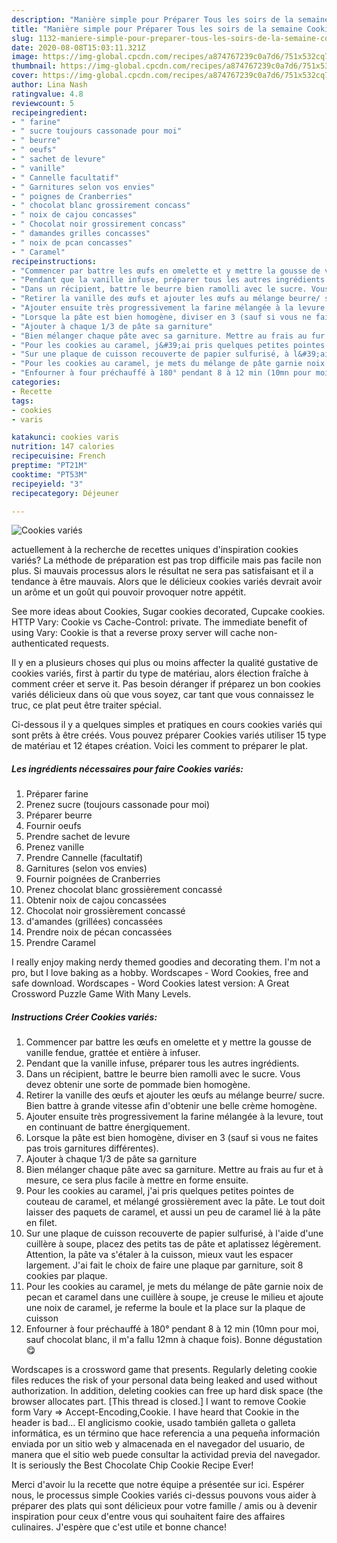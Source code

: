 ```yaml
---
description: "Manière simple pour Préparer Tous les soirs de la semaine Cookies variés"
title: "Manière simple pour Préparer Tous les soirs de la semaine Cookies variés"
slug: 1132-maniere-simple-pour-preparer-tous-les-soirs-de-la-semaine-cookies-varies
date: 2020-08-08T15:03:11.321Z
image: https://img-global.cpcdn.com/recipes/a874767239c0a7d6/751x532cq70/cookies-varies-photo-principale-de-la-recette.jpg
thumbnail: https://img-global.cpcdn.com/recipes/a874767239c0a7d6/751x532cq70/cookies-varies-photo-principale-de-la-recette.jpg
cover: https://img-global.cpcdn.com/recipes/a874767239c0a7d6/751x532cq70/cookies-varies-photo-principale-de-la-recette.jpg
author: Lina Nash
ratingvalue: 4.8
reviewcount: 5
recipeingredient:
- " farine"
- " sucre toujours cassonade pour moi"
- " beurre"
- " oeufs"
- " sachet de levure"
- " vanille"
- " Cannelle facultatif"
- " Garnitures selon vos envies"
- " poignes de Cranberries"
- " chocolat blanc grossirement concass"
- " noix de cajou concasses"
- " Chocolat noir grossirement concass"
- " damandes grilles concasses"
- " noix de pcan concasses"
- " Caramel"
recipeinstructions:
- "Commencer par battre les œufs en omelette et y mettre la gousse de vanille fendue, grattée et entière à infuser."
- "Pendant que la vanille infuse, préparer tous les autres ingrédients."
- "Dans un récipient, battre le beurre bien ramolli avec le sucre. Vous devez obtenir une sorte de pommade bien homogène."
- "Retirer la vanille des œufs et ajouter les œufs au mélange beurre/ sucre. Bien battre à grande vitesse afin d&#39;obtenir une belle crème homogène."
- "Ajouter ensuite très progressivement la farine mélangée à la levure, tout en continuant de battre énergiquement."
- "Lorsque la pâte est bien homogène, diviser en 3 (sauf si vous ne faites pas trois garnitures différentes)."
- "Ajouter à chaque 1/3 de pâte sa garniture"
- "Bien mélanger chaque pâte avec sa garniture. Mettre au frais au fur et à mesure, ce sera plus facile à mettre en forme ensuite."
- "Pour les cookies au caramel, j&#39;ai pris quelques petites pointes de couteau de caramel, et mélangé grossièrement avec la pâte. Le tout doit laisser des paquets de caramel, et aussi un peu de caramel lié à la pâte en filet."
- "Sur une plaque de cuisson recouverte de papier sulfurisé, à l&#39;aide d&#39;une cuillère à soupe, placez des petits tas de pâte et aplatissez légèrement. Attention, la pâte va s&#39;étaler à la cuisson, mieux vaut les espacer largement. J&#39;ai fait le choix de faire une plaque par garniture, soit 8 cookies par plaque."
- "Pour les cookies au caramel, je mets du mélange de pâte garnie noix de pecan et caramel dans une cuillère à soupe, je creuse le milieu et ajoute une noix de caramel, je referme la boule et la place sur la plaque de cuisson"
- "Enfourner à four préchauffé à 180° pendant 8 à 12 min (10mn pour moi, sauf chocolat blanc, il m&#39;a fallu 12mn à chaque fois). Bonne dégustation 😋"
categories:
- Recette
tags:
- cookies
- varis

katakunci: cookies varis 
nutrition: 147 calories
recipecuisine: French
preptime: "PT21M"
cooktime: "PT53M"
recipeyield: "3"
recipecategory: Déjeuner

---
```



![Cookies variés](https://img-global.cpcdn.com/recipes/a874767239c0a7d6/751x532cq70/cookies-varies-photo-principale-de-la-recette.jpg)

actuellement à la recherche de recettes uniques d'inspiration cookies variés? La méthode de préparation est pas trop difficile mais pas facile non plus. Si mauvais processus alors le résultat ne sera pas satisfaisant et il a tendance à être mauvais. Alors que le délicieux cookies variés devrait avoir un arôme et un goût qui pouvoir provoquer notre appétit.

See more ideas about Cookies, Sugar cookies decorated, Cupcake cookies. HTTP Vary: Cookie vs Cache-Control: private. The immediate benefit of using Vary: Cookie is that a reverse proxy server will cache non-authenticated requests.

Il y en a plusieurs choses qui plus ou moins affecter la qualité gustative de cookies variés, first à partir du type de matériau, alors élection fraîche à comment créer et serve it. Pas besoin déranger if préparez un bon cookies variés délicieux dans où que vous soyez, car tant que vous connaissez le truc, ce plat peut être traiter spécial.


Ci-dessous il y a quelques simples et pratiques en cours cookies variés qui sont prêts à être créés. Vous pouvez préparer Cookies variés utiliser 15 type de matériau et 12 étapes création. Voici les comment to préparer le plat.

<!--inarticleads1-->

##### Les ingrédients nécessaires pour faire Cookies variés:

1. Préparer  farine
1. Prenez  sucre (toujours cassonade pour moi)
1. Préparer  beurre
1. Fournir  oeufs
1. Prendre  sachet de levure
1. Prenez  vanille
1. Prendre  Cannelle (facultatif)
1.   Garnitures (selon vos envies)
1. Fournir  poignées de Cranberries
1. Prenez  chocolat blanc grossièrement concassé
1. Obtenir  noix de cajou concassées
1.   Chocolat noir grossièrement concassé
1.   d&#39;amandes (grillées) concassées
1. Prendre  noix de pécan concassées
1. Prendre  Caramel


I really enjoy making nerdy themed goodies and decorating them. I&#39;m not a pro, but I love baking as a hobby. Wordscapes - Word Cookies, free and safe download. Wordscapes - Word Cookies latest version: A Great Crossword Puzzle Game With Many Levels. 

<!--inarticleads2-->

##### Instructions Créer Cookies variés:

1. Commencer par battre les œufs en omelette et y mettre la gousse de vanille fendue, grattée et entière à infuser.
1. Pendant que la vanille infuse, préparer tous les autres ingrédients.
1. Dans un récipient, battre le beurre bien ramolli avec le sucre. Vous devez obtenir une sorte de pommade bien homogène.
1. Retirer la vanille des œufs et ajouter les œufs au mélange beurre/ sucre. Bien battre à grande vitesse afin d&#39;obtenir une belle crème homogène.
1. Ajouter ensuite très progressivement la farine mélangée à la levure, tout en continuant de battre énergiquement.
1. Lorsque la pâte est bien homogène, diviser en 3 (sauf si vous ne faites pas trois garnitures différentes).
1. Ajouter à chaque 1/3 de pâte sa garniture
1. Bien mélanger chaque pâte avec sa garniture. Mettre au frais au fur et à mesure, ce sera plus facile à mettre en forme ensuite.
1. Pour les cookies au caramel, j&#39;ai pris quelques petites pointes de couteau de caramel, et mélangé grossièrement avec la pâte. Le tout doit laisser des paquets de caramel, et aussi un peu de caramel lié à la pâte en filet.
1. Sur une plaque de cuisson recouverte de papier sulfurisé, à l&#39;aide d&#39;une cuillère à soupe, placez des petits tas de pâte et aplatissez légèrement. Attention, la pâte va s&#39;étaler à la cuisson, mieux vaut les espacer largement. J&#39;ai fait le choix de faire une plaque par garniture, soit 8 cookies par plaque.
1. Pour les cookies au caramel, je mets du mélange de pâte garnie noix de pecan et caramel dans une cuillère à soupe, je creuse le milieu et ajoute une noix de caramel, je referme la boule et la place sur la plaque de cuisson
1. Enfourner à four préchauffé à 180° pendant 8 à 12 min (10mn pour moi, sauf chocolat blanc, il m&#39;a fallu 12mn à chaque fois). Bonne dégustation 😋


Wordscapes is a crossword game that presents. Regularly deleting cookie files reduces the risk of your personal data being leaked and used without authorization. In addition, deleting cookies can free up hard disk space (the browser allocates part. [This thread is closed.] I want to remove Cookie form Vary =&gt; Accept-Encoding,Cookie. I have heard that Cookie in the header is bad… El anglicismo cookie, usado también galleta o galleta informática, es un término que hace referencia a una pequeña información enviada por un sitio web y almacenada en el navegador del usuario, de manera que el sitio web puede consultar la actividad previa del navegador. It is seriously the Best Chocolate Chip Cookie Recipe Ever! 


Merci d'avoir lu la recette que notre équipe a présentée sur ici. Espérer nous, le processus simple Cookies variés ci-dessus pouvons vous aider à préparer des plats qui sont délicieux pour votre famille / amis ou à devenir inspiration pour ceux d'entre vous qui souhaitent faire des affaires culinaires. J'espère que c'est utile et bonne chance!

